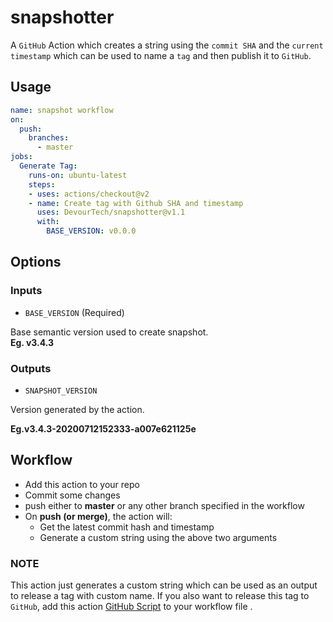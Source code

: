 # snapshotter

A `GitHub` Action which creates a string
using the `commit SHA` and the `current timestamp` which can be used to name a `tag` and then publish it to `GitHub`.

## Usage

```yml
name: snapshot workflow
on:
  push:
    branches:
      - master
jobs:
  Generate Tag:
    runs-on: ubuntu-latest
    steps:
    - uses: actions/checkout@v2
    - name: Create tag with Github SHA and timestamp
      uses: DevourTech/snapshotter@v1.1
      with:
        BASE_VERSION: v0.0.0
```

## Options

### Inputs

- `BASE_VERSION` (Required)

Base semantic version used to create snapshot. <br>
**Eg. v3.4.3**
<br>

###  Outputs
- `SNAPSHOT_VERSION`

Version generated by the action.

**Eg.v3.4.3-20200712152333-a007e621125e**

## Workflow

- Add this action to your repo
- Commit some changes
- push either to **master** or any other branch specified in the workflow
- On **push (or merge)**, the action will:
    - Get the latest commit hash and timestamp
    - Generate a custom string using the above two arguments

### NOTE

This action just generates a custom string which can be used as an output to release a tag with custom name.
If you also want to release this tag to `GitHub`, add this action [GitHub Script](https://github.com/marketplace/actions/github-script)
to your workflow file .

